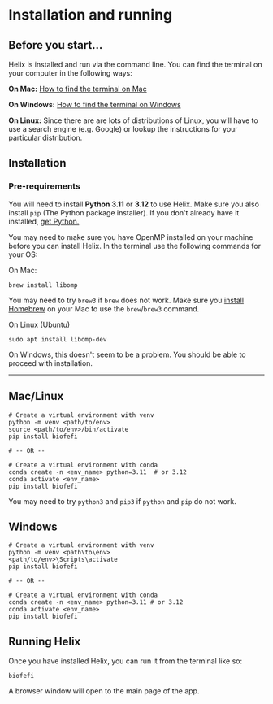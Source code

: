 # Installation and running
## Before you start...
Helix is installed and run via the command line. You can find the terminal on your computer in the following ways:

**On Mac:** [How to find the terminal on Mac](https://support.apple.com/en-gb/guide/terminal/apd5265185d-f365-44cb-8b09-71a064a42125/mac)

**On Windows:** [How to find the terminal on Windows](https://learn.microsoft.com/en-us/windows/terminal/faq#how-do-i-run-a-shell-in-windows-terminal-in-administrator-mode)

**On Linux:** Since there are are lots of distributions of Linux, you will have to use a search engine (e.g. Google) or lookup the instructions for your particular distribution.

## Installation
### Pre-requirements
You will need to install **Python 3.11** or **3.12** to use Helix. Make sure you also install `pip` (The Python package installer). If you don't already have it installed, [get Python.](https://www.python.org/downloads/)

You may need to make sure you have OpenMP installed on your machine before you can install Helix. In the terminal use the following commands for your OS:

On Mac:
```shell
brew install libomp
```

You may need to try `brew3` if `brew` does not work. Make sure you [install Homebrew](https://brew.sh/) on your Mac to use the `brew`/`brew3` command.

On Linux (Ubuntu)
```shell
sudo apt install libomp-dev
```

On Windows, this doesn't seem to be a problem. You should be able to proceed with installation.

---

## Mac/Linux
```shell
# Create a virtual environment with venv
python -m venv <path/to/env>
source <path/to/env>/bin/activate
pip install biofefi

# -- OR --

# Create a virtual environment with conda
conda create -n <env_name> python=3.11  # or 3.12
conda activate <env_name>
pip install biofefi
```

You may need to try `python3` and `pip3` if `python` and `pip` do not work.

## Windows
```shell
# Create a virtual environment with venv
python -m venv <path\to\env>
<path/to/env>\Scripts\activate
pip install biofefi

# -- OR --

# Create a virtual environment with conda
conda create -n <env_name> python=3.11 # or 3.12
conda activate <env_name>
pip install biofefi
```

## Running Helix
Once you have installed Helix, you can run it from the terminal like so:
```shell
biofefi
```
A browser window will open to the main page of the app.
